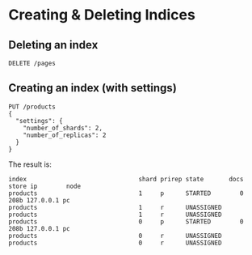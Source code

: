 # Creating & Deleting Indices

## Deleting an index

```
DELETE /pages
```

## Creating an index (with settings)

```
PUT /products
{
  "settings": {
    "number_of_shards": 2,
    "number_of_replicas": 2
  }
}
```

The result is:

```text
index                               shard prirep state       docs   store ip        node
products                            1     p      STARTED        0    208b 127.0.0.1 pc
products                            1     r      UNASSIGNED                         
products                            1     r      UNASSIGNED                         
products                            0     p      STARTED        0    208b 127.0.0.1 pc
products                            0     r      UNASSIGNED                         
products                            0     r      UNASSIGNED      
```